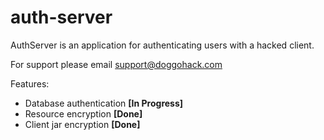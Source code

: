 # auth-server
AuthServer is an application for authenticating users with a hacked client. 

For support please email [support@doggohack.com](mailto:support@doggohack.com)

Features:
* Database authentication **[In Progress]**
* Resource encryption **[Done]**
* Client jar encryption **[Done]**
